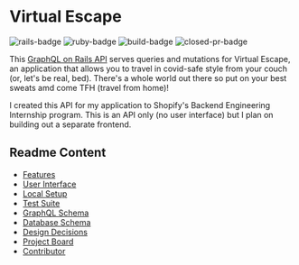 # Virtual Escape

![rails-badge](https://img.shields.io/badge/Rails-6.1.0-informational?style=flat-square) ![ruby-badge](https://img.shields.io/badge/Ruby-2.5.3-informational?style=flat-square) ![build-badge](https://img.shields.io/travis/leahriffell/photo_repo_api/main?style=flat-square) ![closed-pr-badge](https://img.shields.io/github/issues-pr-closed-raw/leahriffell/photo_repo_api?style=flat-square)

This [GraphQL on Rails API](https://photo-repo-api.herokuapp.com/graphql) serves queries and mutations for Virtual Escape, an application that allows you to travel in covid-safe style from your couch (or, let's be real, bed). There's a whole world out there so put on your best sweats amd come TFH (travel from home)!

I created this API for my application to Shopify's Backend Engineering Internship program. This is an API only (no user interface) but I plan on building out a separate frontend. 

## Readme Content
- [Features](#features)
- [User Interface](#user-interface)
- [Local Setup](#local-setup)
- [Test Suite](#test-suite)
- [GraphQL Schema](#graphql-schema)
- [Database Schema](#database-schema)
- [Design Decisions](#design-decisions)
- [Project Board](#project-board)
- [Contributor](#contributor)
